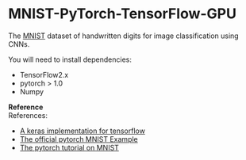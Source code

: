 # MNIST-PyTorch-TensorFlow-GPU

The [MNIST](http://yann.lecun.com/exdb/mnist/) dataset of handwritten digits for image classification using CNNs.



You will need to install dependencies:

- TensorFlow2.x
- pytorch > 1.0
- Numpy






**Reference**   
References:
- [A keras implementation for tensorflow](https://keras.io/examples/vision/mnist_convnet/)
- [The official pytorch MNIST Example](https://github.com/pytorch/examples/tree/master/mnist)
- [The pytorch tutorial on MNIST](https://pytorch.org/tutorials/beginner/blitz/neural_networks_tutorial.html#sphx-glr-beginner-blitz-neural-networks-tutorial-py)
